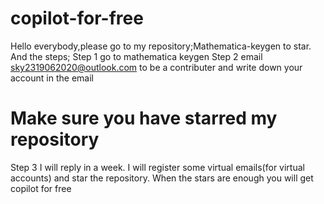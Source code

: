 
# copilot-for-free
Hello everybody,please go to my repository;Mathematica-keygen to star.
And the steps;
Step 1 go to mathematica keygen
Step 2 email sky2319062020@outlook.com to be a contributer and write down your account in the email
# Make sure you have starred my repository
Step 3 I will reply in a week.
I will register some virtual emails(for virtual accounts) and star the repository.
When the stars are enough you will get copilot for free
